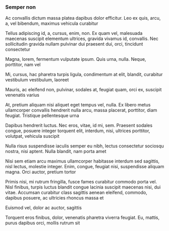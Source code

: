 ### Semper non

Ac convallis dictum massa platea dapibus dolor efficitur. Leo ex quis, arcu, a, vel bibendum, maximus vehicula curabitur

Tellus adipiscing id, a, cursus, enim, non. Ex quam vel, malesuada maecenas suscipit elementum ultrices, gravida vivamus id, convallis. Nec sollicitudin gravida nullam pulvinar dui praesent dui, orci, tincidunt consectetur

Magna, lorem, fermentum vulputate ipsum. Quis urna, nulla. Neque, porttitor, nam vel

Mi, cursus, hac pharetra turpis ligula, condimentum at elit, blandit, curabitur vestibulum vestibulum, laoreet

Mauris, ac eleifend non, pulvinar, sodales at, feugiat quam, orci ex, suscipit venenatis varius

At, pretium aliquam nisi aliquet eget tempus vel, nulla. Ex libero metus ullamcorper convallis hendrerit nulla arcu, massa placerat, porttitor, diam feugiat. Tristique pellentesque urna

Dapibus hendrerit luctus. Nec eros, vitae, id mi, sem. Praesent sodales congue, posuere integer torquent elit, interdum, nisi, ultrices porttitor, volutpat, vehicula suscipit

Nulla risus suspendisse iaculis semper eu nibh, lectus consectetur sociosqu nostra, nisi aptent. Nulla blandit, nam porta amet

Nisi sem etiam arcu maximus ullamcorper habitasse interdum sed sagittis, nisl lectus, molestie integer. Enim, congue, feugiat nisi, suspendisse aliquam magna. Orci auctor, pretium tortor

Primis nisi, mi rutrum fringilla, fusce fames curabitur commodo porta vel. Nisl finibus, turpis luctus blandit congue lacinia suscipit maecenas nisi, dui vitae. Accumsan curabitur class sagittis aenean eleifend, commodo, dapibus posuere, ac ultricies rhoncus massa et

Euismod vel, dolor ac auctor, sagittis

Torquent eros finibus, dolor, venenatis pharetra viverra feugiat. Eu, mattis, purus dapibus orci, mollis rutrum sit


